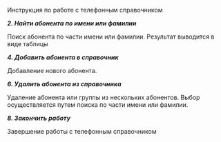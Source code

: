 Инструкция по работе с телефонным справочником

***2. Найти абонента по имени или фамилии***

Поиск абонента по части имени или фамилии. Результат выводится в виде таблицы

***4. Добавить абонента в справочник***

Добавление нового абонента.

***6. Удалить абонента из справочника***

Удаление абонента или группы из нескольких абонентов.
Выбор осуществляется путем поиска по части имени или фамилии.

***8. Закончить работу***

Завершение работы с телефонным справочником
